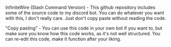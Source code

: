 InfiniteWire (Slash Command Version) -
This github repository includes some of the source code to my discord bot.
You can do whatever you want with this, I don't really care. Just don't copy paste without reading the code.

"Copy pasting" -
You can use this code in your own bot if you want to, but make sure you know how this code works, as it's not well structured.
You can re-edit this code, make it function after your liking.
